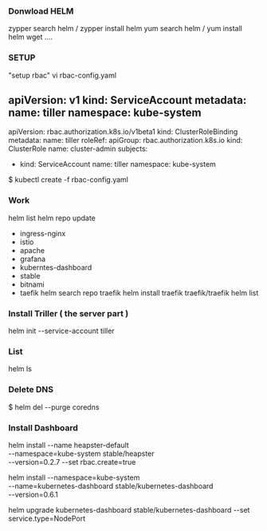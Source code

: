 
### Donwload HELM

zypper search helm / zypper install helm
yum search helm / yum install helm
wget ....




### SETUP

"setup rbac"
vi rbac-config.yaml

apiVersion: v1
kind: ServiceAccount
metadata:
  name: tiller
  namespace: kube-system
---
apiVersion: rbac.authorization.k8s.io/v1beta1
kind: ClusterRoleBinding
metadata:
  name: tiller
roleRef:
  apiGroup: rbac.authorization.k8s.io
  kind: ClusterRole
  name: cluster-admin
subjects:
  - kind: ServiceAccount
    name: tiller
    namespace: kube-system
    
    
$ kubectl create -f rbac-config.yaml


### Work
helm list
helm repo update
- ingress-nginx
- istio
- apache
- grafana
- kuberntes-dashboard
- stable
- bitnami
- taefik
helm search repo traefik
helm install traefik traefik/traefik 
helm list






### Install Triller ( the server part )

helm init --service-account tiller






### List
helm ls


### Delete DNS
$ helm del --purge coredns







### Install Dashboard


helm install --name heapster-default \
--namespace=kube-system stable/heapster \
--version=0.2.7 --set rbac.create=true


helm install --namespace=kube-system \
--name=kubernetes-dashboard stable/kubernetes-dashboard \
--version=0.6.1

helm upgrade kubernetes-dashboard stable/kubernetes-dashboard --set \
service.type=NodePort





